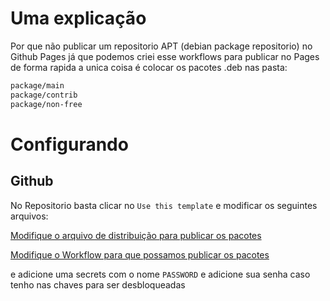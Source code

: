 # Uma explicação

Por que não publicar um repositorio APT (debian package repositorio) no Github Pages já que podemos criei esse workflows para publicar no Pages de forma rapida a unica coisa é colocar os pacotes .deb nas pasta:

```txt
package/main
package/contrib
package/non-free
```
# Configurando

## Github

No Repositorio basta clicar no `Use this template` e modificar os seguintes arquivos:

[Modifique o arquivo de distribuição para publicar os pacotes](/public/conf/distributions)

[Modifique o Workflow para que possamos publicar os pacotes](/.github/workflows/apt.yml)

e adicione uma secrets com o nome `PASSWORD` e adicione sua senha caso tenho nas chaves para ser desbloqueadas

